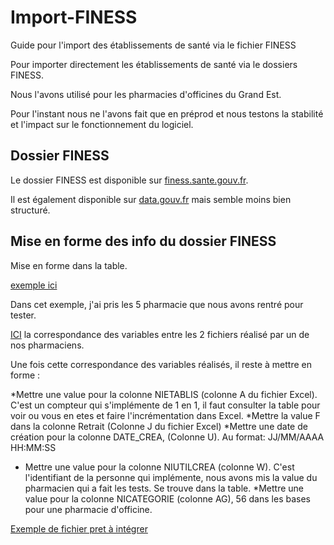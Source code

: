 # Import-FINESS
Guide pour l'import des établissements de santé via le fichier FINESS


Pour importer directement les établissements de santé via le dossiers FINESS. 

Nous l'avons utilisé pour les pharmacies d'officines du Grand Est.

Pour l'instant nous ne l'avons fait que en préprod et nous testons la stabilité et l'impact sur le fonctionnement du logiciel.


## Dossier FINESS

Le dossier FINESS est disponible sur [finess.sante.gouv.fr](http://finess.sante.gouv.fr/fininter/jsp/index.jsp).

Il est également disponible sur [data.gouv.fr](https://www.data.gouv.fr/fr/) mais semble moins bien structuré.


## Mise en forme des info du dossier FINESS

Mise en forme dans la table.

[exemple ici](https://docs.google.com/spreadsheets/d/1r8o64Kzl8krQDEwUcx9Brqzp5vm_bQYayPraPVNgW1A/edit?usp=sharing)

Dans cet exemple, j'ai pris les 5 pharmacie que nous avons rentré pour tester.

[ICI](https://docs.google.com/document/d/1YS5k1sECWMutIW5Fw8ymeoL5LGrvxtr2Cn6y8j51r-c/edit?usp=sharing) la correspondance des variables entre les 2 fichiers réalisé par un de nos pharmaciens.

Une fois cette correspondance des variables réalisés, il reste à mettre en forme :

*Mettre une value pour la colonne NIETABLIS (colonne A du fichier Excel). C'est un compteur qui s'implémente de 1 en 1, il faut consulter la table pour voir ou vous en etes et faire l'incrémentation dans Excel.
*Mettre la value F dans la colonne Retrait (Colonne J du fichier Excel)
*Mettre une date de création pour la colonne DATE_CREA, (Colonne U). Au format: JJ/MM/AAAA HH:MM:SS 
* Mettre une value pour la colonne NIUTILCREA (colonne W). C'est l'identifiant de la personne qui implémente, nous avons mis la value du pharmacien qui a fait les tests. Se trouve dans la table.
*Mettre une value pour la colonne	NICATEGORIE (colonne AG), 56 dans les bases pour une pharmacie d'officine.

[Exemple de fichier pret à intégrer](https://docs.google.com/spreadsheets/d/1Ewuf8_q2MXFHj6Vqa_V6WZm9gq4Cr9YrpLqbB0leSGs/edit?usp=sharing)


##

